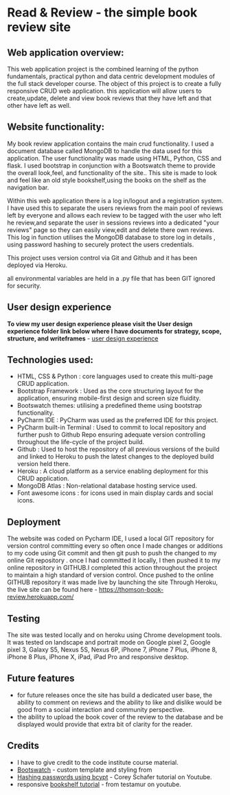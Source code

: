 # Read & Review - the simple book review site


## Web application overview:
This web application project is the combined learning of the python fundamentals, practical python and data centric development modules of the full stack developer course.
The object of this project is to create a fully responsive CRUD web application. this application will allow users to create,update, delete and view book reviews that they have left and that other have left as well. 


## Website functionality:
My book review application contains the main crud functionality. I used a document database called MongoDB to handle the data used for this application.
The user functionality was made using HTML, Python, CSS and flask. I used bootstrap in conjunction with a Bootswatch theme to provide the overall look,feel, and functionality of the site..
This site is made to look and feel like an old style bookshelf,using the books on the shelf as the navigation bar. 

Within this web application there is a log in/logout and a registration system. I have used this to separate the users reviews from the main pool of reviews left by everyone and allows each review to be tagged with the user who left he review,and separate the user in sessions reviews into a dedicated "your reviews" page so they can easily view,edit and delete there own reviews. 
This log in function utilises the MongoDB database to store log in details , using password hashing to securely protect the users credentials.

This project uses version control via Git and Github and it has been deployed via Heroku. 

all environmental variables are held in a .py file that has been GIT ignored for security. 



## User design experience
**To view my user design experience please visit the User design experience folder link below where I have documents for strategy, scope, structure, and writeframes** - 
[user design experience](https://github.com/cthoms1993/book-review-project/tree/master/User%20design%20experience)

## Technologies used:
* HTML, CSS & Python : core languages used to create this multi-page CRUD application.
* Bootstrap Framework : Used as the core structuring layout for the application, ensuring mobile-first design and screen size fluidity.
* Bootswatch themes: utilising a predefined theme using bootstrap functionality. 
* PyCharm IDE : PyCharm was used as the preferred IDE for this project.
* PyCharm built-in Terminal : Used to commit to local repository and further push to Github Repo ensuring adequate version controlling throughout the life-cycle of the project build.
* Github : Used to host the repository of all previous versions of the build and linked to Heroku to push the latest changes to the deployed build version held there.
* Heroku : A cloud platform as a service enabling deployment for this CRUD application.
* MongoDB Atlas : Non-relational database hosting service used.
* Font awesome icons : for icons used in main display cards and social icons. 

## Deployment
The website was coded on Pycharm IDE,  I used a local GIT repository for version control committing every so often once I made changes or additions to my code using Git commit and then git push to push the changed to my online Git repository . once I had committed it locally, I then pushed it to my online repository in GITHUB.I completed this action throughout the project to maintain a high standard of version control. Once pushed to the online GITHUB repository it was made live by launching the site Through Heroku, the live site can be found here - https://thomson-book-review.herokuapp.com/

## Testing
The site was tested locally and on heroku  using Chrome development tools.
It was tested on landscape and portrait mode on Google pixel 2, Google pixel 3, Galaxy S5, Nexus 5S, Nexus 6P, iPhone 7, iPhone 7 Plus, iPhone 8, iPhone 8 Plus, iPhone X, iPad, iPad Pro and responsive desktop.

## Future features
* for future releases once the site has build a dedicated user base, the ability to comment on reviews and the ability to like and dislike would be good from a social interaction and community perspective. 
* the ability to upload the book cover of the review to the database and be displayed would provide that extra bit of clarity for the reader. 


## Credits
* I have to give credit to the code institute course material.
* [Bootswatch](https://bootswatch.com/sketchy/) - custom template and styling from
* [Hashing passwords using bcypt](https://www.youtube.com/watch?v=CSHx6eCkmv0) -  Corey Schafer tutorial on Youtube.
* responsive [bookshelf tutorial](https://www.youtube.com/watch?v=toaFKVL39CQ) - from testamur on youtube. 

 
